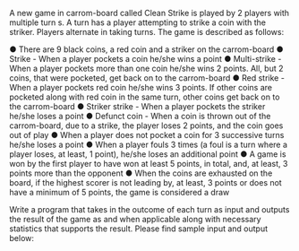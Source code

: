 A new game in carrom-board called Clean Strike is played by 2 players with multiple turn s. A
turn has a player attempting to strike a coin with the striker. Players alternate in taking turns.
The game is described as follows:

● There are 9 black coins, a red coin and a striker on the carrom-board
● Strike - When a player pockets a coin he/she wins a point
● Multi-strike - When a player pockets more than one coin he/she wins 2 points. All, but 2
coins, that were pocketed, get back on to the carrom-board
● Red strike - When a player pockets red coin he/she wins 3 points. If other coins are
pocketed along with red coin in the same turn, other coins get back on to the
carrom-board
● Striker strike - When a player pockets the striker he/she loses a point
● Defunct coin - When a coin is thrown out of the carrom-board, due to a strike, the player
loses 2 points, and the coin goes out of play
● When a player does not pocket a coin for 3 successive turns he/she loses a point
● When a player fouls 3 times (a foul is a turn where a player loses, at least, 1 point),
he/she loses an additional point
● A game is won by the first player to have won at least 5 points, in total, and, at least, 3
points more than the opponent
● When the coins are exhausted on the board, if the highest scorer is not leading by, at
least, 3 points or does not have a minimum of 5 points, the game is considered a draw

Write a program that takes in the outcome of each turn as input and outputs the result of the
game as and when applicable along with necessary statistics that supports the result. Please
find sample input and output below:
